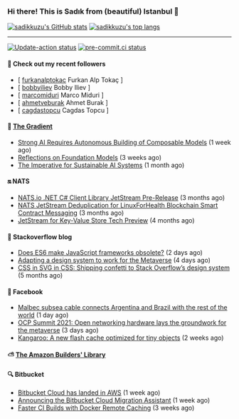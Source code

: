 ### Hi there! This is Sadık from (beautiful) Istanbul 👋

[![sadikkuzu's GitHub stats](https://github-readme-stats.vercel.app/api?username=sadikkuzu&show_icons=true&theme=dark&hide=stars&hide_title=true)](https://github.com/sadikkuzu)
[![sadikkuzu's top langs](https://github-readme-stats.vercel.app/api/top-langs/?username=sadikkuzu&langs_count=6&layout=compact&theme=dark&hide_title=true)](https://github.com/sadikkuzu)

---

[![Update-action status](https://github.com/sadikkuzu/sadikkuzu/actions/workflows/sadikkuzu.yml/badge.svg)](https://github.com/sadikkuzu/sadikkuzu/actions/workflows/sadikkuzu.yml)
[![pre-commit.ci status](https://results.pre-commit.ci/badge/github/sadikkuzu/sadikkuzu/master.svg)](https://results.pre-commit.ci/latest/github/sadikkuzu/sadikkuzu/master)

#### 🔭 Check out my recent followers

- [ [furkanalptokac](https://github.com/furkanalptokac) Furkan Alp Tokaç ]
- [ [bobbyiliev](https://github.com/bobbyiliev) Bobby Iliev ]
- [ [marcomiduri](https://github.com/marcomiduri) Marco Miduri ]
- [ [ahmetveburak](https://github.com/ahmetveburak) Ahmet Burak ]
- [ [cagdastopcu](https://github.com/cagdastopcu) Cagdas Topcu ]


#### 🔻 [The Gradient](https://thegradient.pub)

- [Strong AI Requires Autonomous Building of Composable Models](https://thegradient.pub/strong-ai-requires-autonomous-building-of-composable-models/) (1 week ago)
- [Reflections on Foundation Models](https://thegradient.pub/reflections-on-foundation-models/) (3 weeks ago)
- [The Imperative for Sustainable AI Systems](https://thegradient.pub/sustainable-ai/) (1 month ago)


#### 🔛 NATS

- [NATS.io .NET C# Client Library JetStream Pre-Release](https://nats.io/blog/jetstream-dotnet-pre-release/) (3 months ago)
- [NATS JetStream Deduplication for LinuxForHealth Blockchain Smart Contract Messaging](https://nats.io/blog/nats-jetstream-deduplication-for-lfh/) (3 months ago)
- [JetStream for Key-Value Store Tech Preview](https://nats.io/blog/kv-cli/) (4 months ago)


#### 📰 Stackoverflow blog

- [Does ES6 make JavaScript frameworks obsolete?](https://stackoverflow.blog/2021/11/10/does-es6-make-javascript-frameworks-obsolete/) (2 days ago)
- [Adapting a design system to work for the Metaverse](https://stackoverflow.blog/2021/11/08/adapting-a-design-system-to-work-for-the-metaverse/) (4 days ago)
- [CSS in SVG in CSS: Shipping confetti to Stack Overflow’s design system](https://stackoverflow.blog/2021/05/31/shipping-confetti-to-stack-overflows-design-system/) (5 months ago)


#### 📢 Facebook

- [Malbec subsea cable connects Argentina and Brazil with the rest of the world](https://engineering.fb.com/2021/11/11/connectivity/malbec-subsea-cable/) (1 day ago)
- [OCP Summit 2021: Open networking hardware lays the groundwork for the metaverse](https://engineering.fb.com/2021/11/09/data-center-engineering/ocp-summit-2021/) (3 days ago)
- [Kangaroo: A new flash cache optimized for tiny objects](https://engineering.fb.com/2021/10/26/core-data/kangaroo/) (2 weeks ago)


#### ⛅ [The Amazon Builders' Library](https://aws.amazon.com/builders-library/)


#### 🔍 Bitbucket

- [Bitbucket Cloud has landed in AWS](https://bitbucket.org/blog/bitbucket-cloud-has-landed-in-aws) (1 week ago)
- [Announcing the Bitbucket Cloud Migration Assistant](https://bitbucket.org/blog/bitbucket-cloud-migration-assistant) (1 week ago)
- [Faster CI Builds with Docker Remote Caching](https://bitbucket.org/blog/faster-ci-builds-with-docker-remote-caching) (3 weeks ago)
